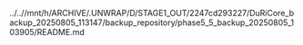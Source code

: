 ../..//mnt/h/ARCHIVE/.UNWRAP/D/STAGE1_OUT/2247cd293227/DuRiCore_backup_20250805_113147/backup_repository/phase5_5_backup_20250805_103905/README.md